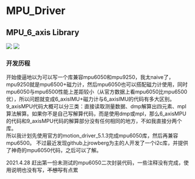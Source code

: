 # MPU_Driver

## MPU_6_axis Library
![](https://img.shields.io/badge/version-V0.0-blue.svg)
![](https://img.shields.io/badge/state-no%20test-yellow)

### 开发历程
开始傻逼地以为可以写一个库兼容mpu6050和mpu9250，我太naive了，mpu9250就是mpu6500+磁力计，然后mpu6050也可以搭配磁力计使用，同时mpu6050与mpu6500性能上差距较小（从官方数据上看mpu6050比mpu6500优），所以问题就变成6_axisIMU+磁力计与6_axisIMU的代码有多大区别。<br>
9_axisMPU代码大概可以分三类：直接读取测量数据、dmp解算出四元素、mpl算法解算。如果你不是自己写解算代码，而是使用dmp或mpl，那么6_axisMPU的代码和9_axisMPU代码的解算部分没有任何相同的地方，不如我直接分两个库。<br>
所以我计划先使用官方的motion_driver_5.1.3完成mpu6050库，然后再兼容mpu6500。
不过最近发现github上jrowberg为主的人开发了一个i2c库，并提供了神奇的mpu6050代码，之后可以了解。

2021.4.28 赶出第一份未测试的mpu6050二次封装代码，一些注释没有完成，使用说明也没有写，~~不想写~~有点累